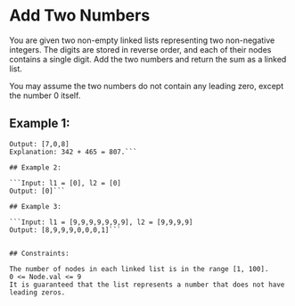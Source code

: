 # Add Two Numbers
You are given two non-empty linked lists representing two non-negative integers. The digits are stored in reverse order, and each of their nodes contains a single digit. Add the two numbers and return the sum as a linked list.

You may assume the two numbers do not contain any leading zero, except the number 0 itself.

## Example 1:


```Input: l1 = [2,4,3], l2 = [5,6,4]
Output: [7,0,8]
Explanation: 342 + 465 = 807.```

## Example 2:

```Input: l1 = [0], l2 = [0]
Output: [0]```

## Example 3:

```Input: l1 = [9,9,9,9,9,9,9], l2 = [9,9,9,9]
Output: [8,9,9,9,0,0,0,1]```
 

## Constraints:

The number of nodes in each linked list is in the range [1, 100].
0 <= Node.val <= 9
It is guaranteed that the list represents a number that does not have leading zeros.